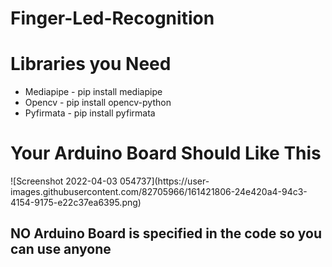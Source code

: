 # Finger-Led-Recognition
<h1>Libraries you Need</h1>
<ul>
  <li>Mediapipe - pip install mediapipe</li>
   <li>Opencv - pip install opencv-python</li>
   <li>Pyfirmata - pip install pyfirmata</li>
</ul>

<h1>Your Arduino Board Should Like This</h1>
![Screenshot 2022-04-03 054737](https://user-images.githubusercontent.com/82705966/161421806-24e420a4-94c3-4154-9175-e22c37ea6395.png)

<h2 >NO Arduino Board is specified in the code so you can use anyone </h2>
